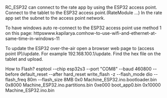 RC_ESP32 can connect to the rate app by using the ESP32 access point. Connect to the tablet to the ESP32 access point.(RateModule ...) In the rate app set the subnet to the access point network. 

To have windows auto re-connect to the ESP32 access point use method 1 on this page:
httpswww.kapilarya.comhow-to-use-wifi-and-ethernet-at-same-time-in-windows-11

To update the ESP32 over-the-air open a browser web page to (access point IP)/update. For example 192.168.100.1/update. Find the hex file on the tablet and upload.

How to Flash?
esptool --chip esp32s3 --port "COM8" --baud 460800  --before default_reset --after hard_reset write_flash  -z --flash_mode dio --flash_freq 80m --flash_size 8MB 0x0 Machine_ESP32.ino.bootloader.bin 0x8000 Machine_ESP32.ino.partitions.bin 0xe000 boot_app0.bin 0x10000 Machine_ESP32.ino.bin

